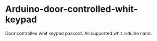 # Arduino-door-controlled-whit-keypad
Door controlled whit keypad passord. All supported whit arduino nano.
